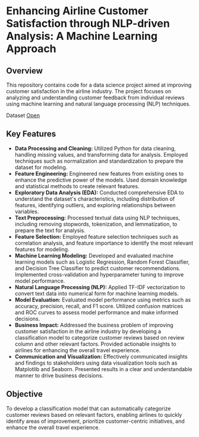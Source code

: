 # Enhancing Airline Customer Satisfaction through NLP-driven Analysis: A Machine Learning Approach


## Overview
This repository contains code for a data science project aimed at improving customer satisfaction in the airline industry. The project focuses on analyzing and understanding customer feedback from individual reviews using machine learning and natural language processing (NLP) techniques.

Dataset [Open](https://github.com/lavakumar22/NLP-driven-Customer-Review-Analysis-with-Rating-Classification/blob/main/data_airline_reviews.xlsx)


## Key Features
- **Data Processing and Cleaning:** Utilized Python for data cleaning, handling missing values, and transforming data for analysis. Employed techniques such as normalization and standardization to prepare the dataset for modeling.
- **Feature Engineering:** Engineered new features from existing ones to enhance the predictive power of the models. Used domain knowledge and statistical methods to create relevant features.
- **Exploratory Data Analysis (EDA):** Conducted comprehensive EDA to understand the dataset's characteristics, including distribution of features, identifying outliers, and exploring relationships between variables.
- **Text Preprocessing:** Processed textual data using NLP techniques, including removing stopwords, tokenization, and lemmatization, to prepare the text for analysis.
- **Feature Selection:** Employed feature selection techniques such as correlation analysis, and feature importance to identify the most relevant features for modeling.
- **Machine Learning Modeling:** Developed and evaluated machine learning models such as Logistic Regression, Random Forest Classifier, and Decision Tree Classifier to predict customer recommendations. Implemented cross-validation and hyperparameter tuning to improve model performance.
- **Natural Language Processing (NLP):** Applied TF-IDF vectorization to convert text data into numerical form for machine learning models.
- **Model Evaluation:** Evaluated model performance using metrics such as accuracy, precision, recall, and F1 score. Utilized confusion matrices and ROC curves to assess model performance and make informed decisions.
- **Business Impact:** Addressed the business problem of improving customer satisfaction in the airline industry by developing a classification model to categorize customer reviews based on review column and other relevant factors. Provided actionable insights to airlines for enhancing the overall travel experience.
- **Communication and Visualization:** Effectively communicated insights and findings to stakeholders using data visualization tools such as Matplotlib and Seaborn. Presented results in a clear and understandable manner to drive business decisions.
## Objective
To develop a classification model that can automatically categorize customer reviews based on relevant factors, enabling airlines to quickly identify areas of improvement, prioritize customer-centric initiatives, and enhance the overall travel experience.
